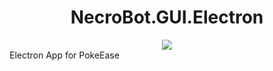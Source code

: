 <h1 align="center">NecroBot.GUI.Electron</h1>
<center>
  <a href="https://david-dm.org/necrobot-private/NecroBot.GUI.Electron?type=dev" title="devDependencies status"><img src="https://david-dm.org/necrobot-private/NecroBot.GUI.Electron/dev-status.svg"/></a>
</center>
Electron App for PokeEase
